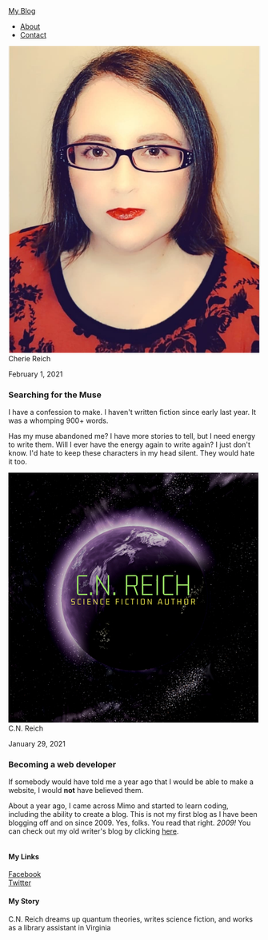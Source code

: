 <!DOCTYPE html>
<html>
<head>
  <title>My Blog</title>
  <link rel="stylesheet" type="text/css" href="styles.css">
</head>
<body>
  <div id="header">
    <div class="container">
      <a id="header-title" href="index.md">My Blog</a>
      <ul id="header-nav">
        <li><a href="about.html">About</a></li>
        <li><a href="mailto:cherie.reich@gmail.com">Contact</a></li>
      </ul>
    </div>
  </div>
  <div id="content">
    <div class="post-container">
      <div class="post">
        <div class="post-author">
          <img src="cherie-reich-may-2019.jpg">
          <span>Cherie Reich</span>
        </div>
        <p class="post-date">February 1, 2021</p>
        <h3 class="post-title">Searching for the Muse</h3>
        <div class="post-content">
          <p>I have a confession to make. I haven't written fiction since early last year. It was a whomping 900+ words.</p>
          <p>Has my muse abandoned me? I have more stories to tell, but I need energy to write them. Will I ever have the energy again to write again? I just don't know. I'd hate to keep these characters in my head silent. They would hate it too.</p>
        </div>
      </div>
    </div>
  </div>
  <div id="content">
    <div class="post-container">
      <div class="post">
        <div class="post-author">
          <img src="CNReich_logo.jpg">
          <span>C.N. Reich</span>
        </div>
        <p class="post-date">January 29, 2021</p>
        <h3 class="post-title">Becoming a web developer</h3>
        <div class="post-content">
          <p>If somebody would have told me a year ago that I would be able to make a website, I would <strong>not</strong> have believed them.</p>
          <p>About a year ago, I came across Mimo and started to learn coding, including the ability to create a blog. This is not my first blog as I have been blogging off and on since 2009. Yes, folks. You read that right. <em>2009!</em> You can check out my old writer's blog by clicking <a href="https://cheriereich.blogspot.com">here</a>.</p>
        </div>
      </div>
    </div>
  </div>
  <div id="footer">
    <div class="container">
      <div class="column">
        <h4>My Links</h4>
          <a href="https://facebook.com/authorcheriereich">Facebook</a>
          <br>
          <a href="https://twitter.com/bookworm0753">Twitter</a>
      </div>
      <div class="column">
        <h4>My Story</h4>
        <p>C.N. Reich dreams up quantum theories, writes science fiction, and works as a library assistant in Virginia</p>
      </div>
    </div>
  </div>
</body>
</html>
